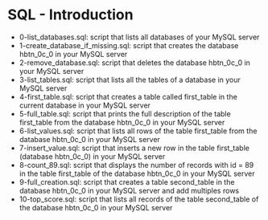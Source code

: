 # SQL - Introduction
* 0-list_databases.sql: script that lists all databases of your MySQL server
* 1-create_database_if_missing.sql: script that creates the database hbtn_0c_0 in your MySQL server
* 2-remove_database.sql: script that deletes the database hbtn_0c_0 in your MySQL server
* 3-list_tables.sql: script that lists all the tables of a database in your MySQL server
* 4-first_table.sql: script that creates a table called first_table in the current database in your MySQL server
* 5-full_table.sql: script that prints the full description of the table first_table from the database hbtn_0c_0 in your MySQL server
* 6-list_values.sql: script that lists all rows of the table first_table from the database hbtn_0c_0 in your MySQL server
* 7-insert_value.sql:  script that inserts a new row in the table first_table (database hbtn_0c_0) in your MySQL server
* 8-count_89.sql: script that displays the number of records with id = 89 in the table first_table of the database hbtn_0c_0 in your MySQL server
* 9-full_creation.sql: script that creates a table second_table in the database hbtn_0c_0 in your MySQL server and add multiples rows
* 10-top_score.sql: script that lists all records of the table second_table of the database hbtn_0c_0 in your MySQL server
